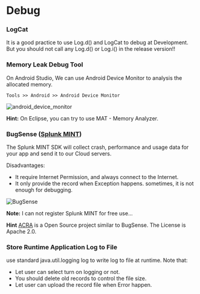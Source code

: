 Debug
=====

### LogCat

It is a good practice to use Log.d() and LogCat to debug at Development.
But you should not call any Log.d() or Log.i() in the release version!!

### Memory Leak Debug Tool

On Android Studio, We can use Android Device Monitor to analysis the allocated memory.

`Tools >> Android >> Android Device Monitor`

![android_device_monitor](./Images/Testing/android_device_monitor.png)


**Hint:** On Eclipse, you can try to use MAT - Memory Analyzer.


### BugSense ([Splunk MINT](https://mint.splunk.com/))


The Splunk MINT SDK will collect crash, performance and usage data for your app and send it to our Cloud servers.

Disadvantages:
- It require Internet Permission, and always connect to the Internet.
- It only provide the record when Exception happens. sometimes, it is not enough for debugging.

![BugSense](./Images/Testing/bugsense.png)

**Note:** I can not register Splunk MINT for free use...

**Hint**  [ACRA](https://github.com/ACRA/acra) is a Open Source project similar to BugSense. The License is Apache 2.0.

### Store Runtime Application Log to File

use standard java.util.logging log to write log to file at runtime.
Note that:
- Let user can select turn on logging or not.
- You should delete old records to control the file size.
- Let user can upload the record file when Error happen.
